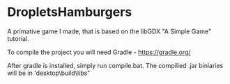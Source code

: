 # DropletsHamburgers
A primative game I made, that is based on the libGDX "A Simple Game" tutorial.

To compile the project you will need Gradle - https://gradle.org/

After gradle is installed, simply run compile.bat. The compilied .jar biniaries will be in 'desktop\build\libs"
